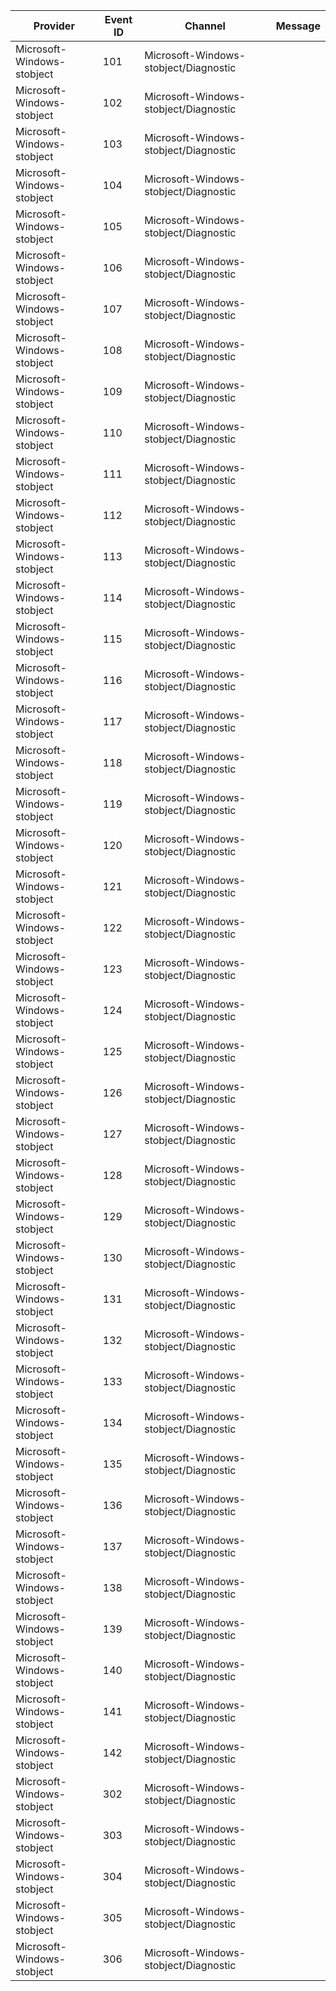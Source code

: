 Provider                    |  Event ID  |  Channel                                |  Message
----------------------------|------------|-----------------------------------------|---------
Microsoft-Windows-stobject  |  101       |  Microsoft-Windows-stobject/Diagnostic  |
Microsoft-Windows-stobject  |  102       |  Microsoft-Windows-stobject/Diagnostic  |
Microsoft-Windows-stobject  |  103       |  Microsoft-Windows-stobject/Diagnostic  |
Microsoft-Windows-stobject  |  104       |  Microsoft-Windows-stobject/Diagnostic  |
Microsoft-Windows-stobject  |  105       |  Microsoft-Windows-stobject/Diagnostic  |
Microsoft-Windows-stobject  |  106       |  Microsoft-Windows-stobject/Diagnostic  |
Microsoft-Windows-stobject  |  107       |  Microsoft-Windows-stobject/Diagnostic  |
Microsoft-Windows-stobject  |  108       |  Microsoft-Windows-stobject/Diagnostic  |
Microsoft-Windows-stobject  |  109       |  Microsoft-Windows-stobject/Diagnostic  |
Microsoft-Windows-stobject  |  110       |  Microsoft-Windows-stobject/Diagnostic  |
Microsoft-Windows-stobject  |  111       |  Microsoft-Windows-stobject/Diagnostic  |
Microsoft-Windows-stobject  |  112       |  Microsoft-Windows-stobject/Diagnostic  |
Microsoft-Windows-stobject  |  113       |  Microsoft-Windows-stobject/Diagnostic  |
Microsoft-Windows-stobject  |  114       |  Microsoft-Windows-stobject/Diagnostic  |
Microsoft-Windows-stobject  |  115       |  Microsoft-Windows-stobject/Diagnostic  |
Microsoft-Windows-stobject  |  116       |  Microsoft-Windows-stobject/Diagnostic  |
Microsoft-Windows-stobject  |  117       |  Microsoft-Windows-stobject/Diagnostic  |
Microsoft-Windows-stobject  |  118       |  Microsoft-Windows-stobject/Diagnostic  |
Microsoft-Windows-stobject  |  119       |  Microsoft-Windows-stobject/Diagnostic  |
Microsoft-Windows-stobject  |  120       |  Microsoft-Windows-stobject/Diagnostic  |
Microsoft-Windows-stobject  |  121       |  Microsoft-Windows-stobject/Diagnostic  |
Microsoft-Windows-stobject  |  122       |  Microsoft-Windows-stobject/Diagnostic  |
Microsoft-Windows-stobject  |  123       |  Microsoft-Windows-stobject/Diagnostic  |
Microsoft-Windows-stobject  |  124       |  Microsoft-Windows-stobject/Diagnostic  |
Microsoft-Windows-stobject  |  125       |  Microsoft-Windows-stobject/Diagnostic  |
Microsoft-Windows-stobject  |  126       |  Microsoft-Windows-stobject/Diagnostic  |
Microsoft-Windows-stobject  |  127       |  Microsoft-Windows-stobject/Diagnostic  |
Microsoft-Windows-stobject  |  128       |  Microsoft-Windows-stobject/Diagnostic  |
Microsoft-Windows-stobject  |  129       |  Microsoft-Windows-stobject/Diagnostic  |
Microsoft-Windows-stobject  |  130       |  Microsoft-Windows-stobject/Diagnostic  |
Microsoft-Windows-stobject  |  131       |  Microsoft-Windows-stobject/Diagnostic  |
Microsoft-Windows-stobject  |  132       |  Microsoft-Windows-stobject/Diagnostic  |
Microsoft-Windows-stobject  |  133       |  Microsoft-Windows-stobject/Diagnostic  |
Microsoft-Windows-stobject  |  134       |  Microsoft-Windows-stobject/Diagnostic  |
Microsoft-Windows-stobject  |  135       |  Microsoft-Windows-stobject/Diagnostic  |
Microsoft-Windows-stobject  |  136       |  Microsoft-Windows-stobject/Diagnostic  |
Microsoft-Windows-stobject  |  137       |  Microsoft-Windows-stobject/Diagnostic  |
Microsoft-Windows-stobject  |  138       |  Microsoft-Windows-stobject/Diagnostic  |
Microsoft-Windows-stobject  |  139       |  Microsoft-Windows-stobject/Diagnostic  |
Microsoft-Windows-stobject  |  140       |  Microsoft-Windows-stobject/Diagnostic  |
Microsoft-Windows-stobject  |  141       |  Microsoft-Windows-stobject/Diagnostic  |
Microsoft-Windows-stobject  |  142       |  Microsoft-Windows-stobject/Diagnostic  |
Microsoft-Windows-stobject  |  302       |  Microsoft-Windows-stobject/Diagnostic  |
Microsoft-Windows-stobject  |  303       |  Microsoft-Windows-stobject/Diagnostic  |
Microsoft-Windows-stobject  |  304       |  Microsoft-Windows-stobject/Diagnostic  |
Microsoft-Windows-stobject  |  305       |  Microsoft-Windows-stobject/Diagnostic  |
Microsoft-Windows-stobject  |  306       |  Microsoft-Windows-stobject/Diagnostic  |